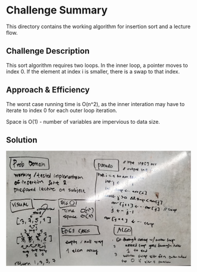 # Challenge Summary
This directory contains the working algorithm for insertion sort and a lecture flow.

## Challenge Description
This sort algorithm requires two loops. In the inner loop, a pointer moves to index 0. If the element
at index i is smaller, there is a swap to that index.

## Approach & Efficiency
The worst case running time is O(n^2), as the inner interation may have to iterate to index 0 for each outer loop iteration.

Space is O(1) - number of variables are impervious to data size.

## Solution
<!-- Embedded whiteboard image -->
![whiteboard image](../assets/insertion.jpg)